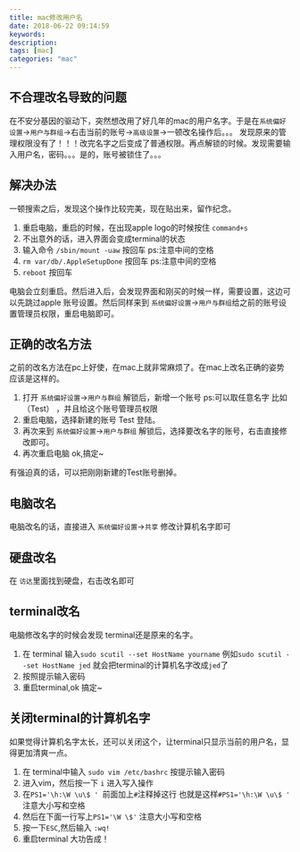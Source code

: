 ```yaml
---
title: mac修改用户名
date: 2018-06-22 09:14:59
keywords:
description:
tags: [mac]
categories: "mac"
---
```

## 不合理改名导致的问题

在不安分基因的驱动下，突然想改用了好几年的mac的用户名字。于是在`系统偏好设置`->`用户与群组`->右击当前的账号->`高级设置`->一顿改名操作后。。。
发现原来的管理权限没有了！！！改完名字之后变成了普通权限。再点解锁的时候。发现需要输入用户名，密码。。。是的，账号被锁住了。。。

## 解决办法

一顿搜索之后，发现这个操作比较完美，现在贴出来，留作纪念。

1. 重启电脑，重启的时候，在出现apple logo的时候按住 `command+s`
2. 不出意外的话，进入界面会变成terminal的状态
3. 输入命令 `/sbin/mount -uaw`  按回车 ps:注意中间的空格
4. `rm var/db/.AppleSetupDone` 按回车 ps:注意中间的空格
5. `reboot` 按回车

电脑会立刻重启。然后进入后，会发现界面和刚买的时候一样，需要设置，这边可以先跳过apple 账号设置。然后同样来到 `系统偏好设置`->`用户与群组`给之前的账号设置管理员权限，重启电脑即可。
<!--more-->
## 正确的改名方法

之前的改名方法在pc上好使，在mac上就非常麻烦了。在mac上改名正确的姿势应该是这样的。

1. 打开 `系统偏好设置`->`用户与群组` 解锁后，新增一个账号 ps:可以取任意名字 比如（Test） ，并且给这个账号管理员权限
2. 重启电脑，选择新建的账号 Test 登陆。
3. 再次来到  `系统偏好设置`->`用户与群组` 解锁后，选择要改名字的账号，右击直接修改即可。
4. 再次重启电脑 ok,搞定~

有强迫真的话，可以把刚刚新建的Test账号删掉。

## 电脑改名

电脑改名的话，直接进入 `系统偏好设置`->`共享` 修改计算机名字即可

## 硬盘改名

在 `访达`里面找到硬盘，右击改名即可

## terminal改名

电脑修改名字的时候会发现 terminal还是原来的名字。
1. 在 terminal 输入`sudo scutil --set HostName yourname`   例如`sudo scutil --set HostName jed` 就会把terminal的计算机名字改成`jed`了
2. 按照提示输入密码
3. 重启terminal,ok 搞定~

## 关闭terminal的计算机名字

如果觉得计算机名字太长，还可以关闭这个，让terminal只显示当前的用户名，显得更加清爽一点。

1. 在 terminal中输入 `sudo vim /etc/bashrc`  按提示输入密码
2. 进入vim，然后按一下 `i` 进入写入操作
3. 在`PS1='\h:\W \u\$ ' `前面加上`#`注释掉这行 也就是这样`#PS1='\h:\W \u\$ ' `    注意大小写和空格
4. 然后在下面一行写上`PS1='\W \$'`  注意大小写和空格
5. 按一下`ESC`,然后输入 `:wq!`
6. 重启terminal 大功告成！


